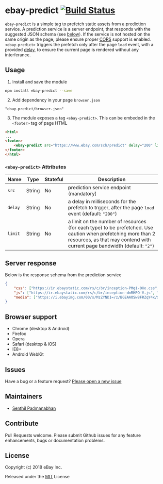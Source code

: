 # ebay-predict [![Build Status](https://travis-ci.com/eBay/ebay-predict.svg?branch=master)](https://travis-ci.com/eBay/ebay-predict)

`ebay-predict` is a simple tag to prefetch static assets from a prediction service. A prediction service is a server endpoint, that responds with the suggested JSON schema (see [below]()). If the service is not hosted on the same origin as the page, please ensure proper [CORS](https://developer.mozilla.org/en-US/docs/Web/HTTP/CORS) support is enabled. `<ebay-predict>` triggers the prefetch only after the page `load` event, with a provided [delay](#ebay-predict-attributes), to ensure the current page is rendered without any interferance.  

## Usage
1. Install and save the module
```sh
npm install ebay-predict --save
```
2. Add dependency in your page `browser.json`
```
"ebay-predict/browser.json"
```
3. The module exposes a tag `<ebay-predict>`. This can be embeded in the `<footer>` tag of page HTML
```html
<html>
...
<footer>
    <ebay-predict src="https://www.ebay.com/sch/predict" delay="200" limit="2"/> 
</footer>
</html>
```
### `<ebay-predict>` Attributes

Name | Type | Stateful | Description
--- | --- | --- | ---
`src` | String | No | prediction service endpoint (mandatory)
`delay` | String | No | a delay in milliseconds for the prefetch to trgger, after the page `load` event (default: `"200"`)
`limit` | String | No | a limit on the number of resources (for each type) to be prefetched. Use caution when prefetching more than 2 resources, as that may contend with current page bandwidth (default: `"2"`)

## Server response
Below is the response schema from the prediction service
```json
{
    "css": ["https://ir.ebaystatic.com/rs/c/br/inception-PMg1-OXo.css", "https://ir.ebaystatic.com/rs/c/br/highlnfe-BTZUdVe3.css"],
    "js": ["https://ir.ebaystatic.com/rs/c/br/inception-dnRHPO-V.js", "https://ir.ebaystatic.com/rs/c/br/highlnfe-AK2d_fr4.js"],
    "media": ["https://i.ebayimg.com/00/s/MzZYNDI=/z/BGEAAOSw8FRZqY4x/$_57.PNG", "https://i.ebayimg.com/images/g/aYoAAOSwl89cAW9D/s-l500.webp"]
}
```

## Browser support
* Chrome (desktop & Android)
* Firefox
* Opera
* Safari (desktop & iOS)
* IE8+
* Android WebKit

## Issues
Have a bug or a feature request? [Please open a new issue](https://github.com/eBay/ebay-predict/issues)

## Maintainers
* [Senthil Padmanabhan](https://senthilp.com)

## Contribute
Pull Requests welcome. Please submit Github issues for any feature enhancements, bugs or documentation problems.

## License 
Copyright (c) 2018 eBay Inc.

Released under the [MIT](http://www.opensource.org/licenses/MIT) License
